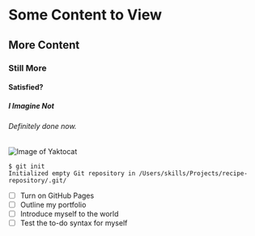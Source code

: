# Some Content to View
## More Content
### Still More
#### Satisfied?
##### I Imagine Not
###### Definitely done now.

![Image of Yaktocat](https://octodex.github.com/images/yaktocat.png)

```
$ git init
Initialized empty Git repository in /Users/skills/Projects/recipe-repository/.git/
```
- [ ] Turn on GitHub Pages
- [ ] Outline my portfolio
- [ ] Introduce myself to the world
- [ ] Test the to-do syntax for myself
